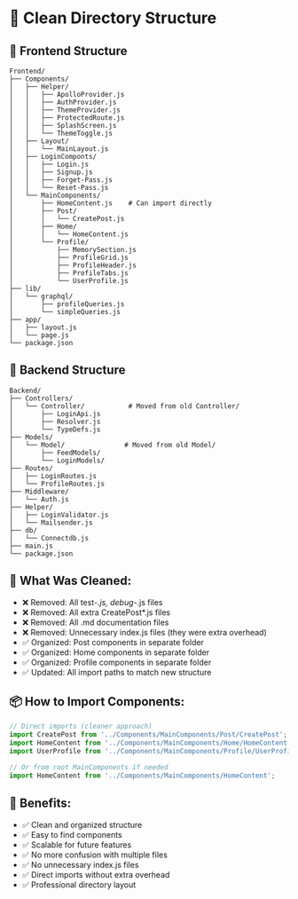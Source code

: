 # 📁 Clean Directory Structure

## 🎯 Frontend Structure
```
Frontend/
├── Components/
│   ├── Helper/
│   │   ├── ApolloProvider.js
│   │   ├── AuthProvider.js
│   │   ├── ThemeProvider.js
│   │   ├── ProtectedRoute.js
│   │   ├── SplashScreen.js
│   │   └── ThemeToggle.js
│   ├── Layout/
│   │   └── MainLayout.js
│   ├── LoginComponts/
│   │   ├── Login.js
│   │   ├── Signup.js
│   │   ├── Forget-Pass.js
│   │   └── Reset-Pass.js
│   └── MainComponents/
│       ├── HomeContent.js    # Can import directly
│       ├── Post/
│       │   └── CreatePost.js
│       ├── Home/
│       │   └── HomeContent.js
│       └── Profile/
│           ├── MemorySection.js
│           ├── ProfileGrid.js
│           ├── ProfileHeader.js
│           ├── ProfileTabs.js
│           └── UserProfile.js
├── lib/
│   └── graphql/
│       ├── profileQueries.js
│       └── simpleQueries.js
├── app/
│   ├── layout.js
│   └── page.js
└── package.json
```

## 🎯 Backend Structure
```
Backend/
├── Controllers/
│   └── Controller/           # Moved from old Controller/
│       ├── LoginApi.js
│       ├── Resolver.js
│       └── TypeDefs.js
├── Models/
│   └── Model/               # Moved from old Model/
│       ├── FeedModels/
│       └── LoginModels/
├── Routes/
│   ├── LoginRoutes.js
│   └── ProfileRoutes.js
├── Middleware/
│   └── Auth.js
├── Helper/
│   ├── LoginValidator.js
│   └── Mailsender.js
├── db/
│   └── Connectdb.js
├── main.js
└── package.json
```

## 🧹 What Was Cleaned:
- ❌ Removed: All test-*.js, debug-*.js files
- ❌ Removed: All extra CreatePost*.js files
- ❌ Removed: All .md documentation files
- ❌ Removed: Unnecessary index.js files (they were extra overhead)
- ✅ Organized: Post components in separate folder
- ✅ Organized: Home components in separate folder
- ✅ Organized: Profile components in separate folder
- ✅ Updated: All import paths to match new structure

## 📦 How to Import Components:
```javascript
// Direct imports (cleaner approach)
import CreatePost from '../Components/MainComponents/Post/CreatePost';
import HomeContent from '../Components/MainComponents/Home/HomeContent';
import UserProfile from '../Components/MainComponents/Profile/UserProfile';

// Or from root MainComponents if needed
import HomeContent from '../Components/MainComponents/HomeContent';
```

## 🎯 Benefits:
- ✅ Clean and organized structure
- ✅ Easy to find components
- ✅ Scalable for future features
- ✅ No more confusion with multiple files
- ✅ No unnecessary index.js files
- ✅ Direct imports without extra overhead
- ✅ Professional directory layout
